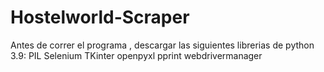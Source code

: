 # Hostelworld-Scraper
Antes de correr el programa , descargar las siguientes librerias de python 3.9:
PIL
Selenium 
TKinter
openpyxl
pprint
webdrivermanager
